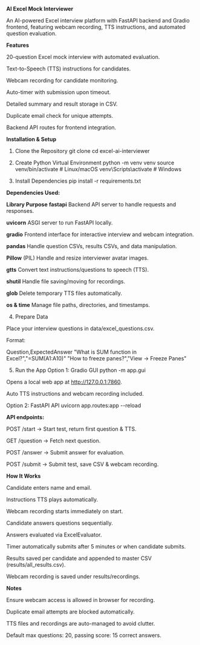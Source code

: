 **AI Excel Mock Interviewer**

An AI-powered Excel interview platform with FastAPI backend and Gradio frontend, featuring webcam recording, TTS instructions, and automated question evaluation.

**Features**

20-question Excel mock interview with automated evaluation.

Text-to-Speech (TTS) instructions for candidates.

Webcam recording for candidate monitoring.

Auto-timer with submission upon timeout.

Detailed summary and result storage in CSV.

Duplicate email check for unique attempts.

Backend API routes for frontend integration.

**Installation & Setup**
1. Clone the Repository
git clone <your-repo-url>
cd excel-ai-interviewer

2. Create Python Virtual Environment
python -m venv venv
source venv/bin/activate  # Linux/macOS
venv\Scripts\activate     # Windows

3. Install Dependencies
pip install -r requirements.txt


**Dependencies Used:**

**Library	Purpose**
**fastapi**	Backend API server to handle requests and responses.

**uvicorn**	ASGI server to run FastAPI locally.

**gradio**	Frontend interface for interactive interview and webcam integration.

**pandas**	Handle question CSVs, results CSVs, and data manipulation.

**Pillow** (PIL)	Handle and resize interviewer avatar images.

**gtts**	Convert text instructions/questions to speech (TTS).

**shutil**	Handle file saving/moving for recordings.

**glob**	Delete temporary TTS files automatically.

**os & time**	Manage file paths, directories, and timestamps.


4. Prepare Data

Place your interview questions in data/excel_questions.csv.

Format:

Question,ExpectedAnswer
"What is SUM function in Excel?","=SUM(A1:A10)"
"How to freeze panes?","View -> Freeze Panes"

5. Run the App
Option 1: Gradio GUI
python -m app.gui


Opens a local web app at http://127.0.0.1:7860.

Auto TTS instructions and webcam recording included.

Option 2: FastAPI API
uvicorn app.routes:app --reload


**API endpoints:**

POST /start → Start test, return first question & TTS.

GET /question → Fetch next question.

POST /answer → Submit answer for evaluation.

POST /submit → Submit test, save CSV & webcam recording.

**How It Works**

Candidate enters name and email.

Instructions TTS plays automatically.

Webcam recording starts immediately on start.

Candidate answers questions sequentially.

Answers evaluated via ExcelEvaluator.

Timer automatically submits after 5 minutes or when candidate submits.

Results saved per candidate and appended to master CSV (results/all_results.csv).

Webcam recording is saved under results/recordings.

**Notes**

Ensure webcam access is allowed in browser for recording.

Duplicate email attempts are blocked automatically.

TTS files and recordings are auto-managed to avoid clutter.

Default max questions: 20, passing score: 15 correct answers.
